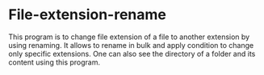 # File-extension-rename
This program is to change file extension of a file to another extension by using renaming.
It allows to rename in bulk and apply condition to change only specific extensions.
One can also see the directory of a folder and its content using this program.
